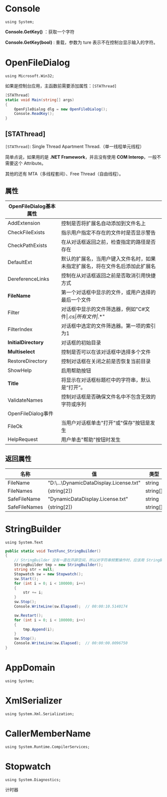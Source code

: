 # Console

`using System;`

**Console.GetKey()** ：获取一个字符

**Console.GetKey(bool)** : 重载，参数为 ture 表示不在控制台显示输入的字符。

# OpenFileDialog

`using Microsoft.Win32;`

如果是控制台应用，主函数前需要添加属性：`[STAThread]`

```c#
[STAThread]
static void Main(string[] args)
{
    OpenFileDialog dlg = new OpenFileDialog();            
    Console.ReadKey();
}
```

## [STAThread]

`[STAThread]`: Single Thread Apartment Thread.（单一线程单元线程）

简单点说，如果用的是 **.NET Framework**，并且没有使用 **COM Interop**，一般不需要这个 Attribute。

其他的还有 MTA（多线程套间）、Free Thread（自由线程）。

## 属性

| OpenFileDialog基本属性 |                                                              |
| ---------------------- | ------------------------------------------------------------ |
| AddExtension           | 控制是否将扩展名自动添加到文件名上                           |
| CheckFileExists        | 指示用户指定不存在的文件时是否显示警告                       |
| CheckPathExists        | 在从对话框返回之前，检查指定的路径是否存在                   |
| DefaultExt             | 默认的扩展名，当用户键入文件名时，如果未指定扩展名，将在文件名后添加此扩展名 |
| DereferenceLinks       | 控制在从对话框返回之前是否取消引用快捷方式                   |
| **FileName**           | 第一个对话框中显示的文件，或用户选择的最后一个文件           |
| Filter                 | 对话框中显示的文件筛选器，例如"C#文件\|*.cs\|所有文件\|*.*"  |
| FilterIndex            | 对话框中选定的文件筛选器。第一项的索引为1                    |
| **InitialDirectory**   | 对话框的初始目录                                             |
| **Multiselect**        | 控制是否可以在该对话框中选择多个文件                         |
| RestoreDirectory       | 控制对话框在关闭之前是否恢复当前目录                         |
| ShowHelp               | 启用帮助按钮                                                 |
| **Title**              | 将显示在对话框标题栏中的字符串，默认是“打开”。               |
| ValidateNames          | 控制对话框是否确保文件名中不包含无效的字符或序列             |
| OpenFileDialog事件     |                                                              |
| FileOk                 | 当用户对话框单击"打开"或"保存"按钮是发生                     |
| HelpRequest            | 用户单击"帮助"按钮时发生                                     |

## 返回属性

| 名称          | 值                                        | 类型     |
| ------------- | ----------------------------------------- | -------- |
| FileName      | "D:\\...\\DynamicDataDisplay.License.txt" | string   |
| FileNames     | {string[2]}                               | string[] |
| SafeFileName  | "DynamicDataDisplay.License.txt"          | string   |
| SafeFileNames | {string[2]}                               | string[] |

# StringBuilder

`using System.Text`

```c#
public static void TestFunc_StringBuilder()
{
    // StringBuilder 没有一直在开辟空间，所以对字符串频繁操作时，应该用 StringBuilder
    StringBuilder tmp = new StringBuilder();
    string str = null;
    Stopwatch sw = new Stopwatch();
    sw.Start();
    for (int i = 0; i < 100000; i++)
    {
        str += i;
    }
    sw.Stop();
    Console.WriteLine(sw.Elapsed);  // 00:00:10.5140174

    sw.Restart();
    for (int i = 0; i < 100000; i++)
    {
        tmp.Append(i);
    }
    sw.Stop();
    Console.WriteLine(sw.Elapsed);  // 00:00:00.0096750
}
```

# AppDomain

`using System;`

# XmlSerializer

`using System.Xml.Serialization;`

# CallerMemberName

`using System.Runtime.CompilerServices;`

# Stopwatch

`using System.Diagnostics;`

计时器

